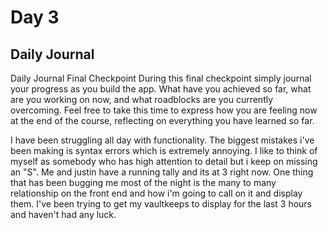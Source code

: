 # Day 3

## Daily Journal

Daily Journal
Final Checkpoint
During this final checkpoint simply journal your progress as you build the app. What have you achieved so far, what are you working on now, and what roadblocks are you currently overcoming. Feel free to take this time to express how you are feeling now at the end of the course, reflecting on everything you have learned so far.

I have been struggling all day with functionality. The biggest mistakes i've been making is syntax errors which is extremely annoying. I like to think of myself as somebody who has high attention to detail but i keep on missing an "S". Me and justin have a running tally and its at 3 right now. One thing that has been bugging me most of the night is the many to many relationship on the front end and how i'm going to call on it and display them. I've been trying to get my vaultkeeps to display for the last 3 hours and haven't had any luck. 